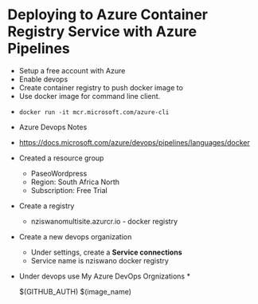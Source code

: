 # Deploying to Azure Container Registry Service with Azure Pipelines

- Setup a free account with Azure
- Enable devops
- Create container registry to push docker image to
- Use docker image for command line client.

* `docker run -it mcr.microsoft.com/azure-cli`

* Azure Devops Notes
* https://docs.microsoft.com/azure/devops/pipelines/languages/docker
* Created a resource group
  * PaseoWordpress
  * Region: South Africa North
  * Subscription: Free Trial
* Create a registry
  * nziswanomultisite.azurcr.io - docker registry
* Create a new devops organization
  * Under settings, create a **Service connections**
  * Service name is nziswano docker registry
* Under devops use My Azure DevOps Orgnizations
  *

  $(GITHUB_AUTH)
$(image_name)
